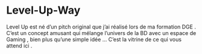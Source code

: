 # Level-Up-Way
Level Up est né d’un pitch original que j’ai réalisé lors de ma formation DGE . C’est un concept amusant qui mélange l’univers de la BD avec un espace de Gaming , bien plus qu’une simple idée ... C’est la vitrine de ce qui vous attend ici .
